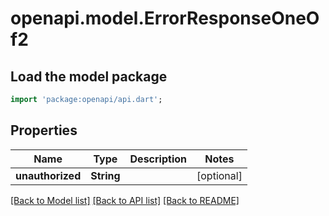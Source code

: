 # openapi.model.ErrorResponseOneOf2

## Load the model package
```dart
import 'package:openapi/api.dart';
```

## Properties
Name | Type | Description | Notes
------------ | ------------- | ------------- | -------------
**unauthorized** | **String** |  | [optional] 

[[Back to Model list]](../README.md#documentation-for-models) [[Back to API list]](../README.md#documentation-for-api-endpoints) [[Back to README]](../README.md)


